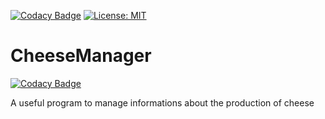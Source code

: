 [![Codacy Badge](https://api.codacy.com/project/badge/Grade/6f08290688fb4213921b8980d2616a91)](https://app.codacy.com/app/rob93c/CheeseManager?utm_source=github.com&utm_medium=referral&utm_content=rob93c/CheeseManager&utm_campaign=Badge_Grade_Dashboard) [![License: MIT](https://img.shields.io/badge/License-MIT-yellow.svg)](https://opensource.org/licenses/MIT)

# CheeseManager

[![Codacy Badge](https://api.codacy.com/project/badge/Grade/6f08290688fb4213921b8980d2616a91)](https://app.codacy.com/app/rob93c/CheeseManager?utm_source=github.com&utm_medium=referral&utm_content=rob93c/CheeseManager&utm_campaign=Badge_Grade_Dashboard)

A useful program to manage informations about the production of cheese
